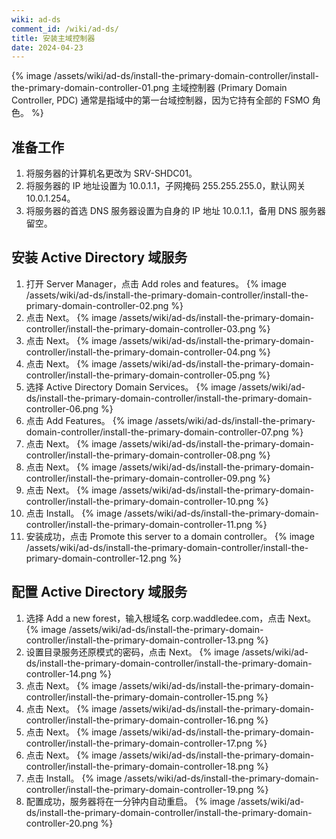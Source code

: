 ```yaml
---
wiki: ad-ds
comment_id: /wiki/ad-ds/
title: 安装主域控制器
date: 2024-04-23
---
```


{% image /assets/wiki/ad-ds/install-the-primary-domain-controller/install-the-primary-domain-controller-01.png 主域控制器 (Primary Domain Controller, PDC) 通常是指域中的第一台域控制器，因为它持有全部的 FSMO 角色。 %}

## 准备工作

1. 将服务器的计算机名更改为 SRV-SHDC01。
2. 将服务器的 IP 地址设置为 10.0.1.1，子网掩码 255.255.255.0，默认网关 10.0.1.254。
3. 将服务器的首选 DNS 服务器设置为自身的 IP 地址 10.0.1.1，备用 DNS 服务器留空。

## 安装 Active Directory 域服务

1. 打开 Server Manager，点击 Add roles and features。
{% image /assets/wiki/ad-ds/install-the-primary-domain-controller/install-the-primary-domain-controller-02.png %}
2. 点击 Next。
{% image /assets/wiki/ad-ds/install-the-primary-domain-controller/install-the-primary-domain-controller-03.png %}
3. 点击 Next。
{% image /assets/wiki/ad-ds/install-the-primary-domain-controller/install-the-primary-domain-controller-04.png %}
4. 点击 Next。
{% image /assets/wiki/ad-ds/install-the-primary-domain-controller/install-the-primary-domain-controller-05.png %}
5. 选择 Active Directory Domain Services。
{% image /assets/wiki/ad-ds/install-the-primary-domain-controller/install-the-primary-domain-controller-06.png %}
6. 点击 Add Features。
{% image /assets/wiki/ad-ds/install-the-primary-domain-controller/install-the-primary-domain-controller-07.png %}
7. 点击 Next。
{% image /assets/wiki/ad-ds/install-the-primary-domain-controller/install-the-primary-domain-controller-08.png %}
8. 点击 Next。
{% image /assets/wiki/ad-ds/install-the-primary-domain-controller/install-the-primary-domain-controller-09.png %}
9. 点击 Next。
{% image /assets/wiki/ad-ds/install-the-primary-domain-controller/install-the-primary-domain-controller-10.png %}
10. 点击 Install。
{% image /assets/wiki/ad-ds/install-the-primary-domain-controller/install-the-primary-domain-controller-11.png %}
11. 安装成功，点击 Promote this server to a domain controller。
{% image /assets/wiki/ad-ds/install-the-primary-domain-controller/install-the-primary-domain-controller-12.png %}

## 配置 Active Directory 域服务

1. 选择 Add a new forest，输入根域名 corp.waddledee.com，点击 Next。
{% image /assets/wiki/ad-ds/install-the-primary-domain-controller/install-the-primary-domain-controller-13.png %}
2. 设置目录服务还原模式的密码，点击 Next。
{% image /assets/wiki/ad-ds/install-the-primary-domain-controller/install-the-primary-domain-controller-14.png %}
3. 点击 Next。
{% image /assets/wiki/ad-ds/install-the-primary-domain-controller/install-the-primary-domain-controller-15.png %}
4. 点击 Next。
{% image /assets/wiki/ad-ds/install-the-primary-domain-controller/install-the-primary-domain-controller-16.png %}
5. 点击 Next。
{% image /assets/wiki/ad-ds/install-the-primary-domain-controller/install-the-primary-domain-controller-17.png %}
6. 点击 Next。
{% image /assets/wiki/ad-ds/install-the-primary-domain-controller/install-the-primary-domain-controller-18.png %}
7. 点击 Install。
{% image /assets/wiki/ad-ds/install-the-primary-domain-controller/install-the-primary-domain-controller-19.png %}
8. 配置成功，服务器将在一分钟内自动重启。
{% image /assets/wiki/ad-ds/install-the-primary-domain-controller/install-the-primary-domain-controller-20.png %}
